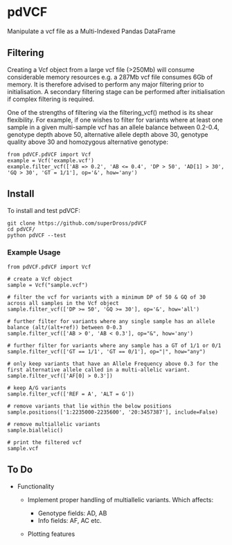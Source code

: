 # pdVCF
Manipulate a vcf file as a Multi-Indexed Pandas DataFrame

## Filtering
Creating a Vcf object from a large vcf file (>250Mb) will consume considerable memory resources e.g. a 287Mb vcf file consumes 6Gb of memory. It is therefore advised to perform any major filtering prior to initialisation. A secondary filtering stage can be performed after initialisation if complex filtering is required. 

One of the strengths of filtering via the filtering_vcf() method is its shear flexibility. For example, if one wishes to filter for variants where at least one sample in a given multi-sample vcf has an allele balance between 0.2-0.4, genotype depth above 50, alternative allele depth above 30, genotype quality above 30 and homozygous alternative genotype:

```python3
from pdVCF.pdVCF import Vcf
example = Vcf('example.vcf')
example.filter_vcf(['AB => 0.2', 'AB <= 0.4', 'DP > 50', 'AD[1] > 30', 'GQ > 30', 'GT = 1/1'], op='&', how='any')
```

## Install
To install and test pdVCF:
```python3
git clone https://github.com/superDross/pdVCF
cd pdVCF/
python pdVCF --test
```

### Example Usage
```python3
from pdVCF.pdVCF import Vcf

# create a Vcf object 
sample = Vcf("sample.vcf")

# filter the vcf for variants with a minimum DP of 50 & GQ of 30 across all samples in the Vcf object
sample.filter_vcf(['DP >= 50', 'GQ >= 30'], op='&', how='all')

# further filter for variants where any single sample has an allele balance (alt/(alt+ref)) between 0-0.3 
sample.filter_vcf(['AB > 0', 'AB < 0.3'], op="&", how='any')

# further filter for variants where any sample has a GT of 1/1 or 0/1
sample.filter_vcf(['GT == 1/1', 'GT == 0/1'], op="|", how="any")

# only keep variants that have an Allele Frequency above 0.3 for the first alternative allele called in a multi-allelic variant.
sample.filter_vcf(['AF[0] > 0.3'])

# keep A/G variants
sample.filter_vcf(['REF = A', 'ALT = G'])

# remove variants that lie within the below positions
sample.positions(['1:2235000-2235600', '20:3457387'], include=False)

# remove multiallelic variants
sample.biallelic()

# print the filtered vcf
sample.vcf
```

## To Do
- Functionality
  - Implement proper handling of multiallelic variants. Which affects: 
    - Genotype fields: AD, AB
    - Info fields: AF, AC etc.

  - Plotting features 
